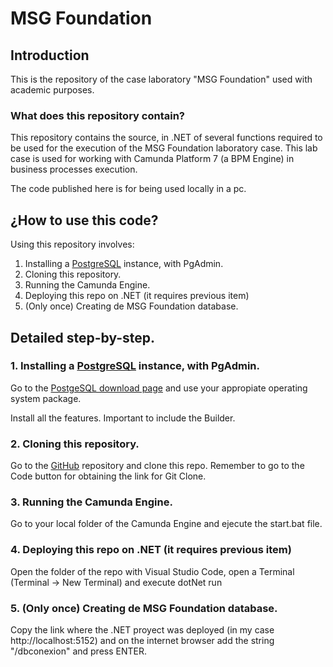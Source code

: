 # MSG Foundation 

## Introduction

This is the repository of the case laboratory "MSG Foundation" used with academic purposes. 

### What does this repository contain? 

This repository contains the source, in .NET of several functions required to be used for the execution of the MSG Foundation laboratory case. This lab case is used for working with Camunda Platform 7 (a BPM Engine) in business processes execution.  

The code published here is for being used locally in a pc. 

## ¿How to use this code? 

Using this repository involves: 

1. Installing a [PostgreSQL](https://www.postgresql.org/) instance, with PgAdmin. 
2. Cloning this repository. 
3. Running the Camunda Engine. 
4. Deploying this repo on .NET (it requires previous item)
5. (Only once) Creating de MSG Foundation database. 

## Detailed step-by-step. 

### 1. Installing a [PostgreSQL](https://www.postgresql.org/) instance, with PgAdmin. 

Go to the [PostgeSQL download page](https://www.enterprisedb.com/downloads/postgres-postgresql-downloads) and use your appropiate operating system package. 

Install all the features. Important to include the Builder. 

### 2. Cloning this repository.

Go to the [GitHub](https://github.com/RogerRoldan/MsgFoundation-Camunda-with-.Net-) repository and clone this repo. Remember to go to the Code button for obtaining the link for Git Clone.  

### 3. Running the Camunda Engine. 

Go to your local folder of the Camunda Engine and ejecute the start.bat file. 

### 4. Deploying this repo on .NET (it requires previous item)

Open the folder of the repo with Visual Studio Code, open a Terminal (Terminal -> New Terminal) and execute dotNet run 

### 5. (Only once) Creating de MSG Foundation database. 

Copy the link where the .NET proyect was deployed (in my case http://localhost:5152) and on the internet browser add the string "/dbconexion" and press ENTER. 
